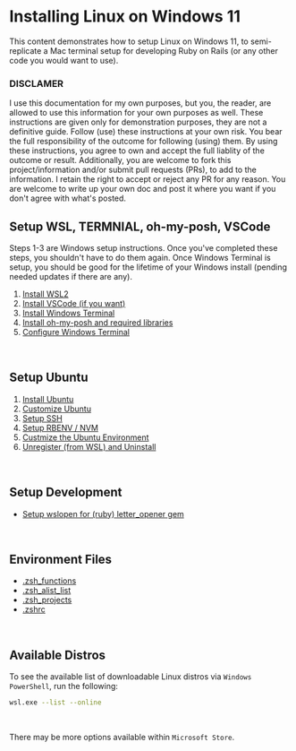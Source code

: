 # Installing Linux on Windows 11

This content demonstrates how to setup Linux on Windows 11, to semi-replicate a Mac terminal setup for developing Ruby on Rails (or any other code you would want to use).

### DISCLAMER

I use this documentation for my own purposes, but you, the reader, are allowed to use this information for your own purposes as well. These instructions are given only for demonstration purposes, they are not a definitive guide. Follow (use) these instructions at your own risk. You bear the full responsibility of the outcome for following (using) them. By using these instructions, you agree to own and accept the full liablity of the outcome or result. Additionally, you are welcome to fork this project/information and/or submit pull requests (PRs), to add to the information. I retain the right to accept or reject any PR for any reason. You are welcome to write up your own doc and post it where you want if you don't agree with what's posted.

## Setup WSL, TERMNIAL, oh-my-posh, VSCode
Steps 1-3 are Windows setup instructions. Once you've completed these steps, you shouldn't have to do them again. Once Windows Terminal is setup, you should be good for the lifetime of your Windows install (pending needed updates if there are any).

1. [Install WSL2](install-wsl2.md)
2. [Install VSCode (if you want)](install-vscode.md)
3. [Install Windows Terminal](install-windows-terminal.md)
4. [Install oh-my-posh and required libraries](install-oh-my-posh-and-required-libraries.md)
5. [Configure Windows Terminal](configure-windows-terminal.md)

<br>

## Setup Ubuntu
   
1. [Install Ubuntu](install-ubuntu.md)
2. [Customize Ubuntu](customize-ubuntu.md)
3. [Setup SSH](https://github.com/scott-knight/linux-on-windows-11/blob/main/setup-ssh.md)
4. [Setup RBENV / NVM](https://github.com/scott-knight/linux-on-windows-11/blob/main/setup-rbenv-nvm.md)
5. [Custmize the Ubuntu Environment]()
6. [Unregister (from WSL) and Uninstall](unregister-and-uninstall.md)

<br/>

## Setup Development

- [Setup wslopen for (ruby) letter_opener gem](https://github.com/scott-knight/linux-on-windows-11/blob/main/setup-wslopen-for-letter-opener.md)

<br>

## Environment Files

- [.zsh_functions](https://github.com/scott-knight/linux-on-windows-11/blob/main/ZSH_FUNCTIONS.md)
- [.zsh_alist_list](https://github.com/scott-knight/linux-on-windows-11/blob/main/ZSH_ALIAS_LIST.md)
- [.zsh_projects](https://github.com/scott-knight/linux-on-windows-11/blob/main/ZSH_PROJECTS.md)
- [.zshrc](https://github.com/scott-knight/linux-on-windows-11/blob/main/ZSHRC.md)

<br>

## Available Distros

To see the available list of downloadable Linux distros via `Windows PowerShell`, run the following:

```sh
wsl.exe --list --online
```

<br/> 

There may be more options available within `Microsoft Store`.
